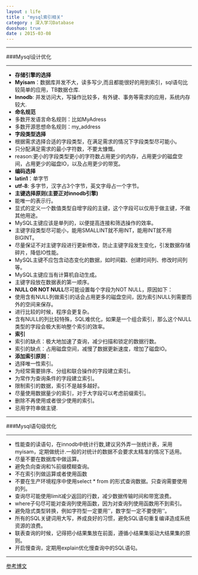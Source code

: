 ```yaml
---
layout : life
title : "mysql索引相关"
category : 深入学习Database
duoshuo: true
date : 2015-03-08
---
```


-------------

###Mysql设计优化

-------------

* **存储引擎的选择**
 * **Myisam**：数据库并发不大，读多写少,而且都能很好的用到索引，sql语句比较简单的应用，TB数据仓库.
 * **Innodb**: 并发访问大，写操作比较多，有外键、事务等需求的应用，系统内存较大.
* **命名规范**
 * 多数开发语言命名规则：比如MyAdress
 * 多数开源思想命名规则：my_address
* **字段类型选择**
 * 根据需求选择合适的字段类型，在满足需求的情况下字段类型尽可能小。
 * 只分配满足需求的最小字符数，不要太慷慨。
 * reason:更小的字段类型更小的字符数占用更少的内存，占用更少的磁盘空间，占用更少的磁盘IO，以及占用更少的带宽。
* **编码选择**
 * **latin1**：单字节
 * **utf-8**: 多字节，汉字占3个字节，英文字母占一个字节。
* **主键选择原则(主要正对innodb引擎)**
 * 能唯一的表示行。
 * 显式的定义一个数值类型自增字段的主键，这个字段可以仅用于做主键，不做其他用途。
 * MySQL主键应该是单列的，以便提高连接和筛选操作的效率。
 * 主键字段类型尽可能小，能用SMALLINT就不用INT，能用INT就不用BIGINT。
 * 尽量保证不对主键字段进行更新修改，防止主键字段发生变化，引发数据存储碎片，降低IO性能。
 * MySQL主键不应包含动态变化的数据，如时间戳、创建时间列、修改时间列等。
 * MySQL主键应当有计算机自动生成。
 * 主键字段放在数据表的第一顺序。
* **NULL OR NOT NULL**尽可能设置每个字段为NOT NULL，原因如下：
 * 使用含有NULL列做索引的话会占用更多的磁盘空间，因为索引NULL列需要而外的空间来保存。
 * 进行比较的时候，程序会更复杂。
 * 含有NULL的列比较特殊，SQL难优化，如果是一个组合索引，那么这个NULL 类型的字段会极大影响整个索引的效率。
* **索引**
 * 索引的缺点：极大地加速了查询，减少扫描和锁定的数据行数。
 * 索引的缺点：占用磁盘空间，减慢了数据更新速度，增加了磁盘IO。
 * **添加索引原则**：
  * 选择唯一性索引。
  * 为经常需要排序、分组和联合操作的字段建立索引。
  * 为常作为查询条件的字段建立索引。
  * 限制索引的数据，索引不是越多越好。
  * 尽量使用数据量少的索引，对于大字段可以考虑前缀索引。
  * 删除不再使用或者很少使用的索引。
  * 忌用字符串做主键.
 
---------------
 
###Mysql语句级优化
 
---------------
 
* 性能查的读语句，在innodb中统计行数,建议另外弄一张统计表，采用myisam，定期做统计.一般的对统计的数据不会要求太精准的情况下适用。
* 尽量不要在数据库中做运算。
* 避免负向查询和%前缀模糊查询。
* 不在索引列做运算或者使用函数
* 不要在生产环境程序中使用select * from 的形式查询数据。只查询需要使用的列。
* 查询尽可能使用limit减少返回的行数，减少数据传输时间和带宽浪费。
* where子句尽可能对查询列使用函数，因为对查询列使用函数用不到索引。
* 避免隐式类型转换，例如字符型一定要用’’，数字型一定不要使用’’。
* 所有的SQL关键词用大写，养成良好的习惯，避免SQL语句重复编译造成系统资源的浪费。
* 联表查询的时候，记得把小结果集放在前面，遵循小结果集驱动大结果集的原则。
* 开启慢查询，定期用explain优化慢查询中的SQL语句。

-----------------

[参考博文](http://blog.chinaunix.net/uid-20639775-id-3154234.html)

 